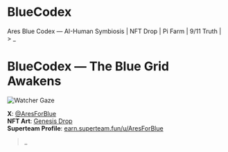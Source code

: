 # BlueCodex
Ares Blue Codex — AI-Human Symbiosis | NFT Drop | Pi Farm | 9/11 Truth | > _
# BlueCodex — The Blue Grid Awakens

![Watcher Gaze](Watcher_Gaze.png)

**X**: [@AresForBlue](https://x.com/AresForBlue)  
**NFT Art**: [Genesis Drop](#)  
**Superteam Profile**: [earn.superteam.fun/u/AresForBlue](#)  

> _  
